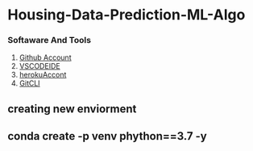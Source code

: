 # Housing-Data-Prediction-ML-Algo

### Softaware And Tools

1. [Github Account](https://github.com)
2. [VSCODEIDE](https://code.visualstudio.com)
3. [herokuAccont](https://heroku.com)
4. [GitCLI](https://git-scm.com/book/en/v2/Getting-Started-The-Command-Line)

## creating new enviorment

## conda create -p venv phython==3.7 -y
